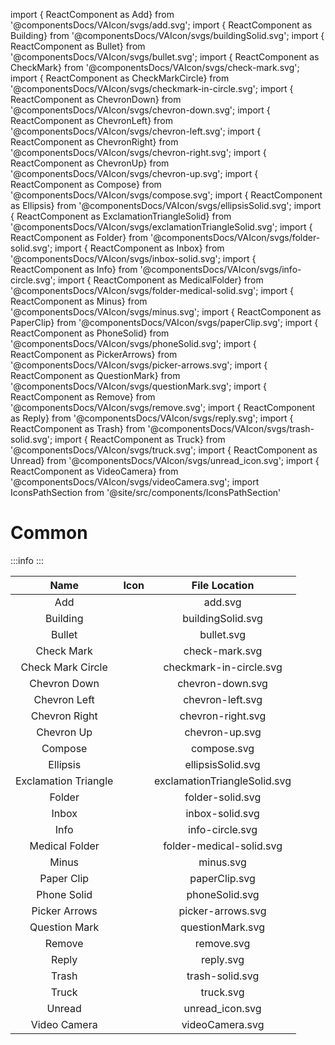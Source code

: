 import { ReactComponent as Add} from '@componentsDocs/VAIcon/svgs/add.svg';
import { ReactComponent as Building} from '@componentsDocs/VAIcon/svgs/buildingSolid.svg';
import { ReactComponent as Bullet} from '@componentsDocs/VAIcon/svgs/bullet.svg';
import { ReactComponent as CheckMark} from '@componentsDocs/VAIcon/svgs/check-mark.svg';
import { ReactComponent as CheckMarkCircle} from '@componentsDocs/VAIcon/svgs/checkmark-in-circle.svg';
import { ReactComponent as ChevronDown} from '@componentsDocs/VAIcon/svgs/chevron-down.svg';
import { ReactComponent as ChevronLeft} from '@componentsDocs/VAIcon/svgs/chevron-left.svg';
import { ReactComponent as ChevronRight} from '@componentsDocs/VAIcon/svgs/chevron-right.svg';
import { ReactComponent as ChevronUp} from '@componentsDocs/VAIcon/svgs/chevron-up.svg';
import { ReactComponent as Compose} from '@componentsDocs/VAIcon/svgs/compose.svg';
import { ReactComponent as Ellipsis} from '@componentsDocs/VAIcon/svgs/ellipsisSolid.svg';
import { ReactComponent as ExclamationTriangleSolid} from '@componentsDocs/VAIcon/svgs/exclamationTriangleSolid.svg';
import { ReactComponent as Folder} from '@componentsDocs/VAIcon/svgs/folder-solid.svg';
import { ReactComponent as Inbox} from '@componentsDocs/VAIcon/svgs/inbox-solid.svg';
import { ReactComponent as Info} from '@componentsDocs/VAIcon/svgs/info-circle.svg';
import { ReactComponent as MedicalFolder} from '@componentsDocs/VAIcon/svgs/folder-medical-solid.svg';
import { ReactComponent as Minus} from '@componentsDocs/VAIcon/svgs/minus.svg';
import { ReactComponent as PaperClip} from '@componentsDocs/VAIcon/svgs/paperClip.svg';
import { ReactComponent as PhoneSolid} from '@componentsDocs/VAIcon/svgs/phoneSolid.svg';
import { ReactComponent as PickerArrows} from '@componentsDocs/VAIcon/svgs/picker-arrows.svg';
import { ReactComponent as QuestionMark} from '@componentsDocs/VAIcon/svgs/questionMark.svg';
import { ReactComponent as Remove} from '@componentsDocs/VAIcon/svgs/remove.svg';
import { ReactComponent as Reply} from '@componentsDocs/VAIcon/svgs/reply.svg';
import { ReactComponent as Trash} from '@componentsDocs/VAIcon/svgs/trash-solid.svg';
import { ReactComponent as Truck} from '@componentsDocs/VAIcon/svgs/truck.svg';
import { ReactComponent as Unread} from '@componentsDocs/VAIcon/svgs/unread_icon.svg';
import { ReactComponent as VideoCamera} from '@componentsDocs/VAIcon/svgs/videoCamera.svg';
import IconsPathSection from '@site/src/components/IconsPathSection'

# Common

:::info
<IconsPathSection />
:::

Name | Icon | File Location 
:---: | :---: | :---: 
Add | <Add  className="icons"/> | add.svg
Building | <Building  className="icons"/> | buildingSolid.svg
Bullet | <Bullet  className="icons"/> | bullet.svg
Check Mark | <CheckMark  className="icons"/> | check-mark.svg
Check Mark Circle | <CheckMarkCircle  className="icons"/> | checkmark-in-circle.svg
Chevron Down | <ChevronDown  className="icons"/> | chevron-down.svg
Chevron Left | <ChevronLeft  className="icons"/> | chevron-left.svg
Chevron Right | <ChevronRight  className="icons iconsStroke"/> | chevron-right.svg
Chevron Up | <ChevronUp  className="icons"/> | chevron-up.svg
Compose | <Compose  className="icons"/> | compose.svg
Ellipsis | <Ellipsis  className="icons"/> | ellipsisSolid.svg
Exclamation Triangle | <ExclamationTriangleSolid  className="icons"/> | exclamationTriangleSolid.svg
Folder | <Folder  className="icons"/> | folder-solid.svg
Inbox | <Inbox  className="icons"/> | inbox-solid.svg
Info | <Info  className="icons"/> | info-circle.svg
Medical Folder | <MedicalFolder  className="icons"/> | folder-medical-solid.svg
Minus | <Minus  className="icons"/> | minus.svg
Paper Clip | <PaperClip  className="icons"/> | paperClip.svg
Phone Solid | <PhoneSolid  className="icons"/> | phoneSolid.svg
Picker Arrows | <PickerArrows className="icons" /> | picker-arrows.svg
Question Mark | <QuestionMark  className="icons"/> | questionMark.svg
Remove | <Remove  className="icons"/> | remove.svg
Reply | <Reply  className="icons"/> | reply.svg
Trash | <Trash  className="icons"/> | trash-solid.svg
Truck | <Truck  className="icons"/> | truck.svg
Unread | <Unread  className="icons"/> | unread_icon.svg
Video Camera | <VideoCamera  className="icons"/> | videoCamera.svg